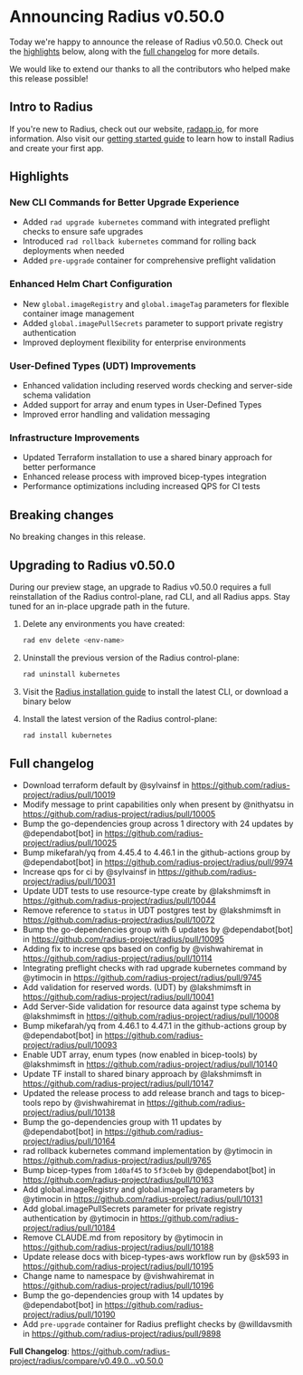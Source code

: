# Announcing Radius v0.50.0

Today we're happy to announce the release of Radius v0.50.0. Check out the [highlights](#highlights) below, along with the [full changelog](#full-changelog) for more details.

We would like to extend our thanks to all the contributors who helped make this release possible!

## Intro to Radius

If you're new to Radius, check out our website, [radapp.io](https://radapp.io), for more information. Also visit our [getting started guide](https://docs.radapp.io/getting-started/) to learn how to install Radius and create your first app.

## Highlights

### New CLI Commands for Better Upgrade Experience

- Added `rad upgrade kubernetes` command with integrated preflight checks to ensure safe upgrades
- Introduced `rad rollback kubernetes` command for rolling back deployments when needed
- Added `pre-upgrade` container for comprehensive preflight validation

### Enhanced Helm Chart Configuration

- New `global.imageRegistry` and `global.imageTag` parameters for flexible container image management
- Added `global.imagePullSecrets` parameter to support private registry authentication
- Improved deployment flexibility for enterprise environments

### User-Defined Types (UDT) Improvements

- Enhanced validation including reserved words checking and server-side schema validation
- Added support for array and enum types in User-Defined Types
- Improved error handling and validation messaging

### Infrastructure Improvements

- Updated Terraform installation to use a shared binary approach for better performance
- Enhanced release process with improved bicep-types integration
- Performance optimizations including increased QPS for CI tests

## Breaking changes

No breaking changes in this release.

## Upgrading to Radius v0.50.0

During our preview stage, an upgrade to Radius v0.50.0 requires a full reinstallation of the Radius control-plane, rad CLI, and all Radius apps. Stay tuned for an in-place upgrade path in the future.

1. Delete any environments you have created:

   ```bash
   rad env delete <env-name>
   ```

1. Uninstall the previous version of the Radius control-plane:

   ```bash
   rad uninstall kubernetes
   ```

1. Visit the [Radius installation guide](https://docs.radapp.io/getting-started/install/) to install the latest CLI, or download a binary below

1. Install the latest version of the Radius control-plane:

   ```bash
   rad install kubernetes
   ```

## Full changelog

* Download terraform default by @sylvainsf in https://github.com/radius-project/radius/pull/10019
* Modify message to print capabilities only when present by @nithyatsu in https://github.com/radius-project/radius/pull/10005
* Bump the go-dependencies group across 1 directory with 24 updates by @dependabot[bot] in https://github.com/radius-project/radius/pull/10025
* Bump mikefarah/yq from 4.45.4 to 4.46.1 in the github-actions group by @dependabot[bot] in https://github.com/radius-project/radius/pull/9974
* Increase qps for ci by @sylvainsf in https://github.com/radius-project/radius/pull/10031
* Update UDT tests to use resource-type create by @lakshmimsft in https://github.com/radius-project/radius/pull/10044
* Remove reference to `status` in UDT postgres test by @lakshmimsft in https://github.com/radius-project/radius/pull/10072
* Bump the go-dependencies group with 6 updates by @dependabot[bot] in https://github.com/radius-project/radius/pull/10095
* Adding fix to increse qps based on config by @vishwahiremat in https://github.com/radius-project/radius/pull/10114
* Integrating preflight checks with rad upgrade kubernetes command by @ytimocin in https://github.com/radius-project/radius/pull/9745
* Add validation for reserved words. (UDT) by @lakshmimsft in https://github.com/radius-project/radius/pull/10041
* Add Server-Side validation for resource data against type schema by @lakshmimsft in https://github.com/radius-project/radius/pull/10008
* Bump mikefarah/yq from 4.46.1 to 4.47.1 in the github-actions group by @dependabot[bot] in https://github.com/radius-project/radius/pull/10093
* Enable UDT array, enum types (now enabled in bicep-tools) by @lakshmimsft in https://github.com/radius-project/radius/pull/10140
* Update TF install to shared binary approach by @lakshmimsft in https://github.com/radius-project/radius/pull/10147
* Updated the release process to add release branch and tags to bicep-tools repo by @vishwahiremat in https://github.com/radius-project/radius/pull/10138
* Bump the go-dependencies group with 11 updates by @dependabot[bot] in https://github.com/radius-project/radius/pull/10164
* rad rollback kubernetes command implementation by @ytimocin in https://github.com/radius-project/radius/pull/9765
* Bump bicep-types from `1d0af45` to `5f3c0eb` by @dependabot[bot] in https://github.com/radius-project/radius/pull/10163
* Add global.imageRegistry and global.imageTag parameters by @ytimocin in https://github.com/radius-project/radius/pull/10131
* Add global.imagePullSecrets parameter for private registry authentication by @ytimocin in https://github.com/radius-project/radius/pull/10184
* Remove CLAUDE.md from repository by @ytimocin in https://github.com/radius-project/radius/pull/10188
* Update release docs with bicep-types-aws workflow run by @sk593 in https://github.com/radius-project/radius/pull/10195
* Change name to namespace by @vishwahiremat in https://github.com/radius-project/radius/pull/10196
* Bump the go-dependencies group with 14 updates by @dependabot[bot] in https://github.com/radius-project/radius/pull/10190
* Add `pre-upgrade` container for Radius preflight checks by @willdavsmith in https://github.com/radius-project/radius/pull/9898

**Full Changelog**: https://github.com/radius-project/radius/compare/v0.49.0...v0.50.0
